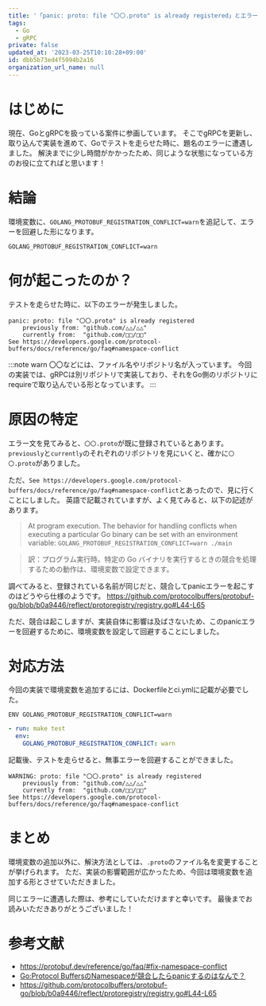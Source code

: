 ```yaml
---
title: '「panic: proto: file "〇〇.proto" is already registered」とエラーが起きた際の対処法'
tags:
  - Go
  - gRPC
private: false
updated_at: '2023-03-25T10:10:28+09:00'
id: dbb5b73ed4f5994b2a16
organization_url_name: null
---
```

# はじめに
現在、GoとgRPCを扱っている案件に参画しています。
そこでgRPCを更新し、取り込んで実装を進めて、Goでテストを走らせた時に、題名のエラーに遭遇しました。
解決までに少し時間がかかったため、同じような状態になっている方のお役に立てればと思います！

# 結論
環境変数に、`GOLANG_PROTOBUF_REGISTRATION_CONFLICT=warn`を追記して、エラーを回避した形になります。

```
GOLANG_PROTOBUF_REGISTRATION_CONFLICT=warn
```

# 何が起こったのか？
テストを走らせた時に、以下のエラーが発生しました。

```shell:ターミナル
panic: proto: file "〇〇.proto" is already registered
	previously from: "github.com/△△/△△"
	currently from:  "github.com/□□/□□"
See https://developers.google.com/protocol-buffers/docs/reference/go/faq#namespace-conflict
```

:::note warn
〇〇などには、ファイル名やリポジトリ名が入っています。
今回の実装では、gRPCは別リポジトリで実装しており、それをGo側のリポジトリにrequireで取り込んでいる形となっています。
:::

# 原因の特定
エラー文を見てみると、`〇〇.proto`が既に登録されているとあります。
`previously`と`currently`のそれぞれのリポジトリを見にいくと、確かに`〇〇.proto`がありました。

ただ、`See https://developers.google.com/protocol-buffers/docs/reference/go/faq#namespace-conflict`とあったので、見に行くことにしました。
英語で記載されていますが、よく見てみると、以下の記述があります。

>At program execution. The behavior for handling conflicts when executing a particular Go binary can be set with an environment variable: `GOLANG_PROTOBUF_REGISTRATION_CONFLICT=warn ./main`

>訳：プログラム実行時。特定の Go バイナリを実行するときの競合を処理するための動作は、環境変数で設定できます。

調べてみると、登録されている名前が同じだと、競合してpanicエラーを起こすのはどうやら仕様のようです。
https://github.com/protocolbuffers/protobuf-go/blob/b0a9446/reflect/protoregistry/registry.go#L44-L65

ただ、競合は起こしますが、実装自体に影響は及ばさないため、このpanicエラーを回避するために、環境変数を設定して回避することにしました。

# 対応方法
今回の実装で環境変数を追加するには、Dockerfileとci.ymlに記載が必要でした。

```dockerfile:Dockerfile
ENV GOLANG_PROTOBUF_REGISTRATION_CONFLICT=warn
```
```yaml:.github/workflows/ci.yml
- run: make test
  env:
    GOLANG_PROTOBUF_REGISTRATION_CONFLICT: warn
```

記載後、テストを走らせると、無事エラーを回避することができました。

```shell:ターミナル
WARNING: proto: file "〇〇.proto" is already registered
	previously from: "github.com/△△/△△"
	currently from:  "github.com/□□/□□"
See https://developers.google.com/protocol-buffers/docs/reference/go/faq#namespace-conflict
```

# まとめ
環境変数の追加以外に、解決方法としては、`.proto`のファイル名を変更することが挙げられます。
ただ、実装の影響範囲が広かったため、今回は環境変数を追加する形とさせていただきました。

同じエラーに遭遇した際は、参考にしていただけますと幸いです。
最後までお読みいただきありがとうございました！

# 参考文献
- https://protobuf.dev/reference/go/faq/#fix-namespace-conflict
- [Go:Protocol BuffersのNamespaceが競合したらpanicするのはなんで？](https://scrapbox.io/dojineko/Go:Protocol_Buffers%E3%81%AENamespace%E3%81%8C%E7%AB%B6%E5%90%88%E3%81%97%E3%81%9F%E3%82%89panic%E3%81%99%E3%82%8B%E3%81%AE%E3%81%AF%E3%81%AA%E3%82%93%E3%81%A7%EF%BC%9F)
- https://github.com/protocolbuffers/protobuf-go/blob/b0a9446/reflect/protoregistry/registry.go#L44-L65


